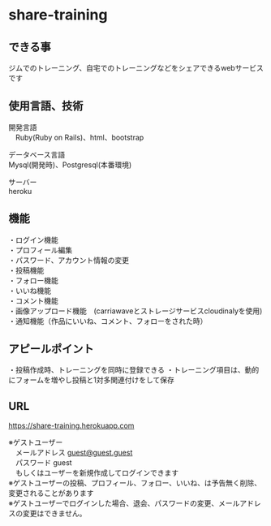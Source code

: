 # share-training


## できる事
ジムでのトレーニング、自宅でのトレーニングなどをシェアできるwebサービスです

## 使用言語、技術
開発言語  
　Ruby(Ruby on Rails)、html、bootstrap  
 
データベース言語  
  Mysql(開発時)、Postgresql(本番環境)  
  
サーバー  
  heroku  

## 機能
・ログイン機能  
・プロフィール編集  
・パスワード、アカウント情報の変更  
・投稿機能  
・フォロー機能  
・いいね機能  
・コメント機能  
・画像アップロード機能　(carriawaveとストレージサービスcloudinalyを使用)  
・通知機能（作品にいいね、コメント、フォローをされた時）  

## アピールポイント
・投稿作成時、トレーニングを同時に登録できる
・トレーニング項目は、動的にフォームを増やし投稿と1対多関連付けをして保存

## URL
<https://share-training.herokuapp.com>

※ゲストユーザー  
　メールアドレス guest@guest.guest  
　パスワード guest  
　もしくはユーザーを新規作成してログインできます  
※ゲストユーザーの投稿、プロフィール、フォロー、いいね、は予告無く削除、変更されることがあります  
※ゲストユーザーでログインした場合、退会、パスワードの変更、メールアドレスの変更はできません。  


